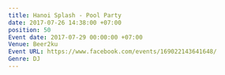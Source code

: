 ```yaml
---
title: Hanoi Splash - Pool Party
date: 2017-07-26 14:38:00 +07:00
position: 50
Event date: 2017-07-29 00:00:00 +07:00
Venue: Beer2ku
Event URL: https://www.facebook.com/events/169022143641648/
Genre: DJ
---
```


